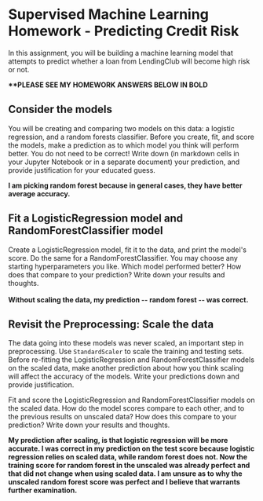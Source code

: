 # Supervised Machine Learning Homework - Predicting Credit Risk

In this assignment, you will be building a machine learning model that attempts to predict whether a loan from LendingClub will become high risk or not. 

<b>**PLEASE SEE MY HOMEWORK ANSWERS BELOW IN BOLD</b>

## Consider the models

You will be creating and comparing two models on this data: a logistic regression, and a random forests classifier. Before you create, fit, and score the models, make a prediction as to which model you think will perform better. You do not need to be correct! Write down (in markdown cells in your Jupyter Notebook or in a separate document) your prediction, and provide justification for your educated guess.

<b>I am picking random forest because in general cases, they have better average accuracy.</b>

## Fit a LogisticRegression model and RandomForestClassifier model

Create a LogisticRegression model, fit it to the data, and print the model's score. Do the same for a RandomForestClassifier. You may choose any starting hyperparameters you like. Which model performed better? How does that compare to your prediction? Write down your results and thoughts.
<br><br><b>Without scaling the data, my prediction -- random forest -- was correct.</b>

## Revisit the Preprocessing: Scale the data

The data going into these models was never scaled, an important step in preprocessing. Use `StandardScaler` to scale the training and testing sets. Before re-fitting the LogisticRegression and RandomForestClassifier models on the scaled data, make another prediction about how you think scaling will affect the accuracy of the models. Write your predictions down and provide justification.

Fit and score the LogisticRegression and RandomForestClassifier models on the scaled data. How do the model scores compare to each other, and to the previous results on unscaled data? How does this compare to your prediction? Write down your results and thoughts.

<b>My prediction after scaling, is that logistic regression will be more accurate.  I was correct in my prediction on the test score because logistic regression relies on scaled data, while random forest does not. Now the training score for random forest in the unscaled was already perfect and that did not change when using scaled data. I am unsure as to why the unscaled random forest score was perfect and I believe that warrants further examination.</b>


